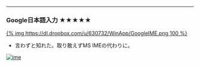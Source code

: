 
---
### Google日本語入力 &#9733;&#9733;&#9733;&#9733;&#9733;
[{% img https://dl.dropbox.com/u/630732/WinApp/GoogleIME.png 100 %}](http://www.google.co.jp/ime/)
* 言わずと知れた。取り敢えずMS IMEの代わりに。


[![ime](https://dl.dropbox.com/u/630732/WinApp/GoogleIME.png)](http://www.google.co.jp/ime/)
